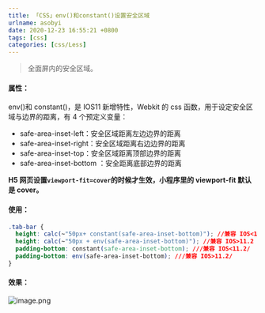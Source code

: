 ```yaml
---
title: 「CSS」env()和constant()设置安全区域
urlname: asobyi
date: 2020-12-23 16:55:21 +0800
tags: [css]
categories: [css/Less]
---
```


> 全面屏内的安全区域。

#### 属性：

env()和 constant()，是 IOS11 新增特性，Webkit 的 css 函数，用于设定安全区域与边界的距离，有 4 个预定义变量：

- safe-area-inset-left：安全区域距离左边边界的距离
- safe-area-inset-right：安全区域距离右边边界的距离
- safe-area-inset-top：安全区域距离顶部边界的距离
- safe-area-inset-bottom ：安全距离底部边界的距离

**H5 网页设置`viewport-fit=cover`的时候才生效，小程序里的 viewport-fit 默认是 cover。**

#### 使用：

```css
.tab-bar {
  height: calc(~"50px+ constant(safe-area-inset-bottom)"); //兼容 IOS<11.2
  height: calc(~"50px + env(safe-area-inset-bottom)"); //兼容 IOS>11.2
  padding-bottom: constant(safe-area-inset-bottom); ///兼容 IOS<11.2/
  padding-bottom: env(safe-area-inset-bottom); ///兼容 IOS>11.2/
}
```

#### 效果：

![image.png](https://cdn.nlark.com/yuque/0/2020/png/250093/1608713924335-570d46c1-fe61-4fd5-845c-e713a7afbf43.png#align=left&display=inline&height=102&margin=%5Bobject%20Object%5D&name=image.png&originHeight=203&originWidth=826&size=53434&status=done&style=none&width=413)
